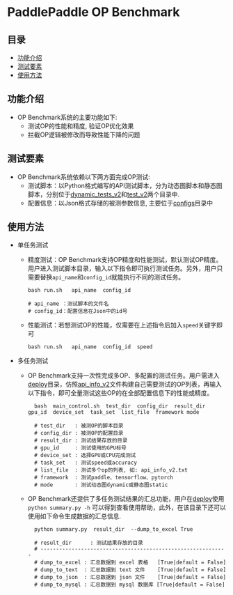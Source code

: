 # PaddlePaddle OP Benchmark

## 目录
* [功能介绍](#功能介绍)
* [测试要素](#测试要素)
* [使用方法](#使用方法)

## 功能介绍
- OP Benchmark系统的主要功能如下: 
  - 测试OP的性能和精度, 验证OP优化效果
  - 拦截OP逻辑被修改而导致性能下降的问题

## 测试要素
- OP Benchmark系统依赖以下两方面完成OP测试:
  - 测试脚本：以Python格式编写的API测试脚本，分为动态图脚本和静态图脚本，分别位于[dynamic_tests_v2](https://github.com/PaddlePaddle/benchmark/tree/master/api/dynamic_tests_v2)和[test_v2](https://github.com/PaddlePaddle/benchmark/tree/master/api/tests_v2)两个目录中.
  - 配置信息：以Json格式存储的被测参数信息, 主要位于[configs](https://github.com/PaddlePaddle/benchmark/tree/master/api/tests_v2/configs)目录中


## 使用方法
- 单任务测试
  - 精度测试：OP Benchmark支持OP精度和性能测试，默认测试OP精度。用户进入测试脚本目录，输入以下指令即可执行测试任务。另外，用户只需要替换`api_name`和`config_id`就能执行不同的测试任务。
      ```shell
      bash run.sh   api_name  config_id
      
      # api_name ：测试脚本的文件名
      # config_id：配置信息在Json中的id号
      ```

  - 性能测试：若想测试OP的性能，仅需要在上述指令后加入`speed`关键字即可
      ```shell
      bash run.sh   api_name  config_id  speed
      ```

- 多任务测试
  - OP Benchmark支持一次性完成多OP、多配置的测试任务。用户需进入[deploy](https://github.com/PaddlePaddle/benchmark/tree/master/api/deploy)目录，仿照[api_info_v2](https://github.com/PaddlePaddle/benchmark/blob/master/api/deploy/api_info_v2.txt)文件构建自己需要测试的OP列表，再输入以下指令，即可全量测试这些OP的在全部配置信息下的性能或精度。
    ```shell
      bash  main_control.sh  test_dir  config_dir  result_dir  gpu_id  device_set  task_set  list_file  framework mode
    
      # test_dir   : 被测OP的脚本目录​
      # config_dir : 被测OP的配置目录​
      # result_dir : 测试结果存放的目录​
      # gpu_id     : 测试使用的GPU标号​
      # device_set : 选择GPU或CPU​完成测试
      # task_set   : 测试speed或accuracy​
      # list_file  : 测试多个op的列表​, 如: api_info_v2.txt
      # framework  : 测试paddle、tensorflow、pytorch​
      # mode       : 测试动态图dynamic或静态图static
    ```
  - OP Benchmark还提供了多任务测试结果的汇总功能，用户在[deploy](https://github.com/PaddlePaddle/benchmark/tree/master/api/deploy)使用`python summary.py -h` 可以得到查看使用帮助，此外，在该目录下还可以使用如下命令生成数据的汇总信息.
    ```shell
      python summary.py  result_dir  --dump_to_excel True

      # result_dir      : 测试结果存放的目录​
      # ------------------------------------------------------------
      # dump_to_excel : 汇总数据​到 excel 表格   [True|default = False]
      # dump_to_text  : 汇总数据​到 text 文件    [True|default = False]
      # dump_to_json  : 汇总数据​到 json 文件    [True|default = False]
      # dump_to_mysql : 汇总数据​到 mysql 数据库 [True|default = False]
    ```